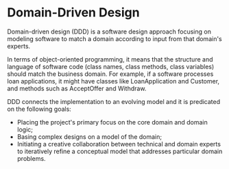 # Domain-Driven Design

Domain-driven design (DDD) is a software design approach focusing on modeling software to match a domain according to input from that domain's experts.

In terms of object-oriented programming, it means that the structure and language of software code (class names, class methods, class variables) should match the business domain. For example, if a software processes loan applications, it might have classes like LoanApplication and Customer, and methods such as AcceptOffer and Withdraw.

DDD connects the implementation to an evolving model and it is predicated on the following goals:

<ul>
<li>Placing the project's primary focus on the core domain and domain logic;</li>
<li>Basing complex designs on a model of the domain;</li>
<li>Initiating a creative collaboration between technical and domain experts to iteratively refine a conceptual model that addresses particular domain problems.</li>
</ul>